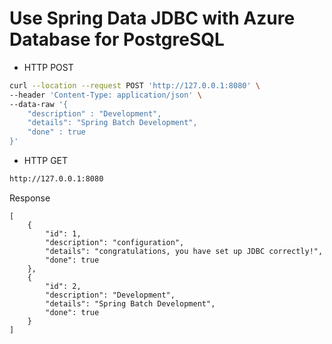 # Use Spring Data JDBC with Azure Database for PostgreSQL

- HTTP POST

```sh
curl --location --request POST 'http://127.0.0.1:8080' \
--header 'Content-Type: application/json' \
--data-raw '{
    "description" : "Development",
    "details": "Spring Batch Development",
    "done" : true
}'
```

- HTTP GET 

```sh
http://127.0.0.1:8080
```

Response

```
[
    {
        "id": 1,
        "description": "configuration",
        "details": "congratulations, you have set up JDBC correctly!",
        "done": true
    },
    {
        "id": 2,
        "description": "Development",
        "details": "Spring Batch Development",
        "done": true
    }
]
```
